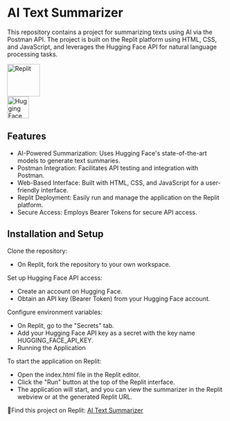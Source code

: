 # AI Text Summarizer
This repository contains a project for summarizing texts using AI via the Postman API. The project is built on the Replit platform using HTML, CSS, and JavaScript, and leverages the Hugging Face API for natural language processing tasks.

<a href="https://replit.com/" target="blank">
      <img src="https://replit.com/public/images/logo.svg" alt="Replit" width="75" height="75">
</a> <br>
<a href="https://huggingface.co" target="blank">
      <img src="https://huggingface.co/front/assets/huggingface_logo-noborder.svg" alt="Hugging Face" width="50" height="50">
</a>

## Features
- AI-Powered Summarization: Uses Hugging Face's state-of-the-art models to generate text summaries.
- Postman Integration: Facilitates API testing and integration with Postman.
- Web-Based Interface: Built with HTML, CSS, and JavaScript for a user-friendly interface.
- Replit Deployment: Easily run and manage the application on the Replit platform.
- Secure Access: Employs Bearer Tokens for secure API access.

## Installation and Setup
Clone the repository:
- On Replit, fork the repository to your own workspace.
  
Set up Hugging Face API access:
- Create an account on Hugging Face.
- Obtain an API key (Bearer Token) from your Hugging Face account.
  
Configure environment variables:
- On Replit, go to the "Secrets" tab.
- Add your Hugging Face API key as a secret with the key name HUGGING_FACE_API_KEY.
- Running the Application
  
To start the application on Replit:
- Open the index.html file in the Replit editor.
- Click the "Run" button at the top of the Replit interface.
- The application will start, and you can view the summarizer in the Replit webview or at the generated Replit URL.

📍Find this project on Replit: [AI Text Summarizer](https://replit.com/@Shreya3145/AI-text-summarizer)
